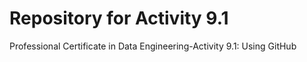 # Repository for Activity 9.1

Professional Certificate in Data Engineering-Activity 9.1: Using GitHub
